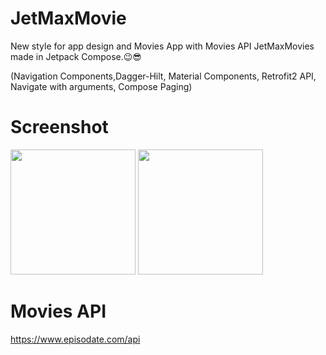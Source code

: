 # JetMaxMovie
New style for app design and Movies App with Movies API JetMaxMovies made in Jetpack Compose.😉😎

(Navigation Components,Dagger-Hilt, Material Components,
Retrofit2 API, Navigate with arguments, 
Compose Paging)

# Screenshot
<p float="left">
<img src="https://user-images.githubusercontent.com/25154589/138284492-7771c618-95e6-4b01-8197-bbddcaaa9492.png" width="200" />

<img src="https://user-images.githubusercontent.com/25154589/138284520-b8514e8b-d872-41d6-8b42-4ffeaa8ab300.png" width="200" />

</p>

# Movies API

https://www.episodate.com/api





